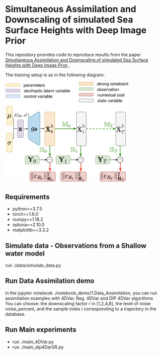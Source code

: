 # Simultaneous Assimilation and Downscaling of simulated Sea Surface Heights with Deep Image Prior


This repository provides code to reproduce results from the paper [Simultaneous Assimilation and Downscaling of simulated Sea Surface Heights with Deep Image Prior
](https://).

The training setup is as in the following diagram:

<img src="https://github.com/EarthVision22id44/cvpr_workshop/blob/master/figures/DIP4DVarSR.png" width="400">

Requirements
---
- python==3.7.5 
- torch==1.6.0
- numpy==1.18.2
- optuna==2.10.0
- matplotlib==3.3.2

Simulate data - Observations from a Shallow water model
---
run ./data/simulate_data.py

Run Data Assimilation demo
---
in the jupyter notebook ./notebook_demo/1.Data_Assimilation, you can run assimilation examples with 4DVar, Reg. 4DVar and DIP 4DVar algorithms
You can choose: the downscaling factor r in [1,2,4,8], the level of noise noise_percent, and the sample index i corresponding to a trajectory in the database.

Run Main experiments
---
- run ./main_4DVar.py
- run ./main_dip4DarSR.py
